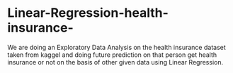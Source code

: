 # Linear-Regression-health-insurance-
We are doing an Exploratory Data Analysis on the health insurance dataset taken from kaggel and doing future prediction on that person get health insurance or not on the basis of other given data using Linear Regression.
